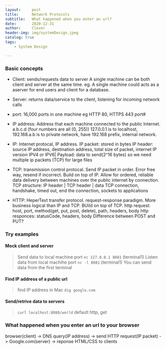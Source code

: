 ```yaml
---
layout:     post
title:      Network Protocols
subtitle:   What happened when you enter an url?
date:       2020-12-31
author:     Clover
header-img: img/systemDesign.jpeg
catalog: true
tags:
    - System Design

---
```


### Basic concepts
- Client: sends/requests data to server
    A single machine can be both client and server at the same time. eg. A single machine could acts as a aserver for end users and client for a database.
- Server: returns data/service to the client, listening for incoming network calls
- port: 16,000 ports in one machine eg HTTP 80, HTTPS 443 port#
- IP address: Address that each machine connected to the public Internet. a.b.c.d (four numbers are all (0, 255))
    127.0.0.1 is to localhost, 192.168.a.b is to private network, have 192.168 prefix, internal network.

- IP: Internet protocal, IP address. IP packet: stored in bytes
  IP header: source IP address, destination address, total size of packet, internet IP version IPV4 or IPV6| 
  Payload: data to send(2^16 bytes) so we need multiple ip packets (TCP) for large files
- TCP: transmission control protocal. Send IP packet in order. Error free way, resend if incorrect.  Build on top  of IP.
  Allow for ordered, reliable data delivery between machines over the public internet by connection.
  TCP structure: IP header | TCP header | data
  TCP connection, handshake, timed out, end the connection, sockets to applications
- HTTP: HeperText transfer protocol. request-response paradigm. More business logical than IP and TCP. BUild on top of TCP.
  http request: host, port, method(get, put, post, delete), path, headers, body
  http responces: statusCode, headers, body
  Difference between POST and PUT?
  


### Try examples
#### Mock client and server
> Send data to local machine port `nc 127.0.0.1 8081` (terminal1)
> Listen data from local machihe  port `nc -l 8081` (terminal1)
> You can send data from the first terminal

#### Find IP address of a public url
> find IP address in Mac `dig google.com`

#### Send/retrive data to servers
> `curl localhost:8080/world` 
> default http, get


### What happened when you enter an url to your browser
browser(client) -> DNS query(IP address) -> send HTTP request(IP packet) -> Google.com(server) -> reponse HTML/CSS to clients



